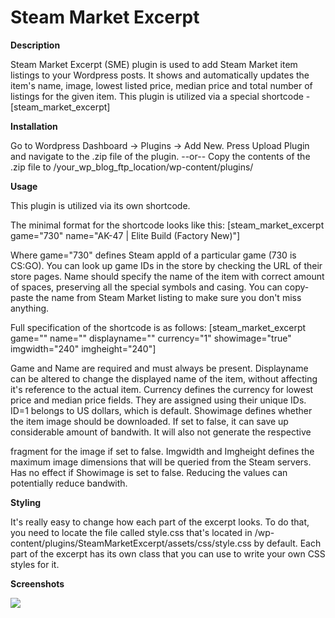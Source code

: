 Steam Market Excerpt
===================

**Description**

Steam Market Excerpt (SME) plugin is used to add Steam Market item listings to your Wordpress posts. It shows and automatically updates the item's name, image, lowest listed price, median price and total number of listings for the given item.
This plugin is utilized via a special shortcode - [steam_market_excerpt]

**Installation**

Go to Wordpress Dashboard -> Plugins -> Add New. Press Upload Plugin and navigate to the .zip file of the plugin.
--or--
Copy the contents of the .zip file to /your_wp_blog_ftp_location/wp-content/plugins/

**Usage**

This plugin is utilized via its own shortcode.

The minimal format for the shortcode looks like this:
[steam_market_excerpt game="730" name="AK-47 | Elite Build (Factory New)"]

Where game="730" defines Steam appId of a particular game (730 is CS:GO). You can look up game IDs in the store by checking the URL of their store pages.
Name should specify the name of the item with correct amount of spaces, preserving all the special symbols and casing. You can copy-paste the name from Steam Market listing to make sure you don't miss anything.

Full specification of the shortcode is as follows:
[steam_market_excerpt game="" name="" displayname="" currency="1" showimage="true" imgwidth="240" imgheight="240"]

Game and Name are required and must always be present.
Displayname can be altered to change the displayed name of the item, without affecting it's reference to the actual item.
Currency defines the currency for lowest price and median price fields. They are assigned using their unique IDs. ID=1 belongs to US dollars, which is default.
Showimage defines whether the item image should be downloaded. If set to false, it can save up considerable amount of bandwith. It will also not generate the respective <div> fragment for the image if set to false.
Imgwidth and Imgheight defines the maximum image dimensions that will be queried from the Steam servers. Has no effect if Showimage is set to false. Reducing the values can potentially reduce bandwith.

**Styling**

It's really easy to change how each part of the excerpt looks. To do that, you need to locate the file called style.css that's located in /wp-content/plugins/SteamMarketExcerpt/assets/css/style.css by default. Each part of the excerpt has its own class that you can use to write your own CSS styles for it.

**Screenshots**

![](http://tyrrrz.me/projects/images/wpsme_1.jpg)
